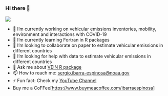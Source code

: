 ### Hi there 👋

<!--
**ibarraespinosa/ibarraespinosa** is a ✨ _special_ ✨ repository because its `README.md` (this file) appears on your GitHub profile.

-->

![](https://raw.githubusercontent.com/atmoschem/vein/master/man/figures/logo.png)

- 🔭 I’m currently working on vehicular emissions inventories, mobility, environment and interactions with COVID-19
- 🌱 I’m currently learning Fortran in R packages
- 👯 I’m looking to collaborate on paper to estimate vehicular emissions in different countries
- 🤔 I’m looking for help with data to estimate vehicular  emissions in different countries
- 💬 Ask me about [VEIN R package](https://github.com/atmoschem/vein)
- 📫 How to reach me: sergio.ibarra-espinosa@noaa.gov
- ⚡ Fun fact: Check my [YouTube Channel](https://www.youtube.com/c/SergioIbarraEspinosa)
- Buy me a CoFFee[https://www.buymeacoffee.com/ibarraespinosa]

